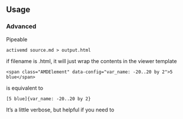 

## Usage


### Advanced

Pipeable

    activemd source.md > output.html


if filename is .html, it will just wrap the contents in the viewer template

    <span class="AMDElement" data-config="var_name: -20..20 by 2">5 blue</span>

is equivalent to

    [5 blue]{var_name: -20..20 by 2}

It’s a little verbose, but helpful if you need to 



